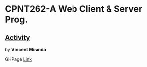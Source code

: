 # CPNT262-A Web Client & Server Prog.
## [Activity](https://github.com/sait-wbdv/in-class/tree/main/week05f/css-toggle)

by **Vincent Miranda**

GHPage [Link](https://vinceldric.github.io/sample-toggle/)
